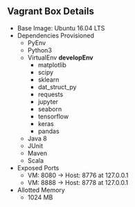 ## Vagrant Box Details
  - Base Image: Ubuntu 16.04 LTS
  - Dependencies Provisioned
    - PyEnv
    - Python3
    - VirtualEnv **developEnv**
      - matplotlib
      - scipy
      - sklearn
      - dat_struct_py
      - requests
      - jupyter
      - seaborn
      - tensorflow
      - keras
      - pandas
    - Java 8
    - JUnit
    - Maven
    - Scala
  - Exposed Ports
    - VM: 8080 -> Host: 8776 at 127.0.0.1
    - VM: 8888 -> Host: 8778 at 127.0.0.1
  - Allotted Memory
    - 1024 MB
